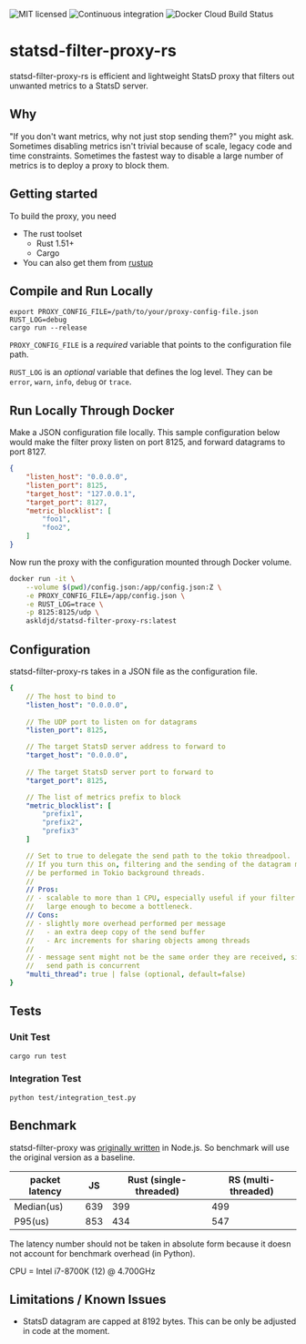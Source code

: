 ![MIT licensed](https://img.shields.io/badge/license-MIT-blue.svg)
![Continuous integration](https://github.com/askldjd/statsd-filter-proxy-rs/workflows/CI/badge.svg)
![Docker Cloud Build Status](https://img.shields.io/docker/cloud/build/askldjd/statsd-filter-proxy-rs)

# statsd-filter-proxy-rs

statsd-filter-proxy-rs is efficient and lightweight StatsD proxy that filters out unwanted metrics to a StatsD server.

## Why

"If you don't want metrics, why not just stop sending them?" you might ask. Sometimes disabling metrics isn't trivial because of scale, legacy code and time constraints. Sometimes the fastest way to disable a large number of metrics is to deploy a proxy to block them.

## Getting started

To build the proxy, you need
 - The rust toolset
    - Rust 1.51+
    - Cargo
 - You can also get them from [rustup](https://rustup.rs/)

## Compile and Run Locally

```
export PROXY_CONFIG_FILE=/path/to/your/proxy-config-file.json
RUST_LOG=debug 
cargo run --release
```

`PROXY_CONFIG_FILE` is a _required_ variable that points to the configuration file path.

`RUST_LOG` is an _optional_ variable that defines the log level. They can be `error`, `warn`, `info`, `debug` or `trace`.

## Run Locally Through Docker

Make a JSON configuration file locally. This sample configuration below would make the filter proxy listen on port 8125, and forward datagrams to port 8127.
```json
{
    "listen_host": "0.0.0.0",
    "listen_port": 8125,
    "target_host": "127.0.0.1",
    "target_port": 8127,
    "metric_blocklist": [
        "foo1",
        "foo2",
    ]
}
```

Now run the proxy with the configuration mounted through Docker volume.
```bash
docker run -it \
    --volume $(pwd)/config.json:/app/config.json:Z \
    -e PROXY_CONFIG_FILE=/app/config.json \
    -e RUST_LOG=trace \
    -p 8125:8125/udp \
    askldjd/statsd-filter-proxy-rs:latest
```


## Configuration

statsd-filter-proxy-rs takes in a JSON file as the configuration file. 

```yaml
{
    // The host to bind to
    "listen_host": "0.0.0.0",
    
    // The UDP port to listen on for datagrams
    "listen_port": 8125,

    // The target StatsD server address to forward to
    "target_host": "0.0.0.0",
    
    // The target StatsD server port to forward to
    "target_port": 8125,

    // The list of metrics prefix to block
    "metric_blocklist": [
        "prefix1",
        "prefix2",
        "prefix3"
    ]

    // Set to true to delegate the send path to the tokio threadpool.
    // If you turn this on, filtering and the sending of the datagram may
    // be performed in Tokio background threads.
    //
    // Pros:
    // - scalable to more than 1 CPU, especially useful if your filter list 
    //   large enough to become a bottleneck.
    // Cons:
    // - slightly more overhead performed per message
    //   - an extra deep copy of the send buffer
    //   - Arc increments for sharing objects among threads
    //
    // - message sent might not be the same order they are received, since
    //   send path is concurrent
    "multi_thread": true | false (optional, default=false)
}
```

## Tests

### Unit Test

```
cargo run test
```

### Integration Test

```
python test/integration_test.py
```

## Benchmark

statsd-filter-proxy was [originally written](./benchmark/statsd-filter-proxy.js) in Node.js. So benchmark will use the original version as a baseline.

| packet latency | JS  | Rust (single-threaded) | RS (multi-threaded) |
|----------------|-----|------------------------|---------------------|
| Median(us)     | 639 | 399                    | 499                 |
| P95(us)        | 853 | 434                    | 547                 |

The latency number should not be taken in absolute form because it doesn not account for benchmark overhead (in Python).

CPU = Intel i7-8700K (12) @ 4.700GHz

## Limitations / Known Issues
- StatsD datagram are capped at 8192 bytes. This can be only be adjusted in code at the moment.